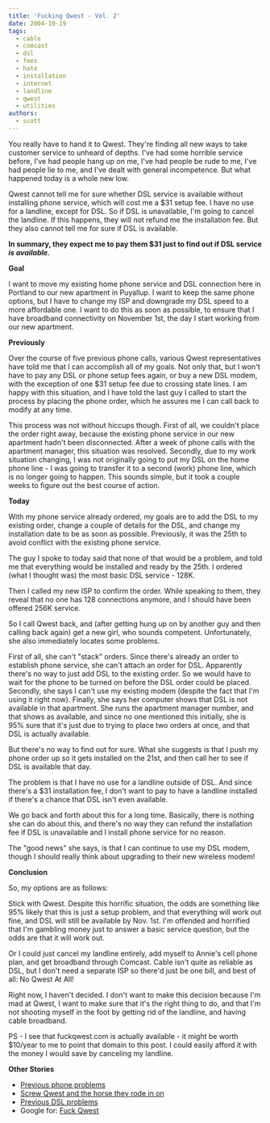 ```yaml
---
title: 'Fucking Qwest - Vol. 2'
date: 2004-10-19
tags:
  - cable
  - comcast
  - dsl
  - fees
  - hate
  - installation
  - internet
  - landline
  - qwest
  - utilities
authors:
  - scott
---
```


You really have to hand it to Qwest. They're finding all new ways to take customer service to unheard of depths. I've had some horrible service before, I've had people hang up on me, I've had people be rude to me, I've had people lie to me, and I've dealt with general incompetence. But what happened today is a whole new low.

Qwest cannot tell me for sure whether DSL service is available without installing phone service, which will cost me a $31 setup fee. I have no use for a landline, except for DSL. So if DSL is unavailable, I'm going to cancel the landline. If this happens, they will not refund me the installation fee. But they also cannot tell me for sure if DSL is available.

**In summary, they expect me to pay them $31 just to find out if DSL service _is available._**

**Goal**

I want to move my existing home phone service and DSL connection here in Portland to our new apartment in Puyallup. I want to keep the same phone options, but I have to change my ISP and downgrade my DSL speed to a more affordable one. I want to do this as soon as possible, to ensure that I have broadband connectivity on November 1st, the day I start working from our new apartment.

**Previously**

Over the course of five previous phone calls, various Qwest representatives have told me that I can accomplish all of my goals. Not only that, but I won't have to pay any DSL or phone setup fees again, or buy a new DSL modem, with the exception of one $31 setup fee due to crossing state lines. I am happy with this situation, and I have told the last guy I called to start the process by placing the phone order, which he assures me I can call back to modify at any time.

This process was not without hiccups though. First of all, we couldn't place the order right away, because the existing phone service in our new apartment hadn't been disconnected. After a week of phone calls with the apartment manager, this situation was resolved. Secondly, due to my work situation changing, I was not originally going to put my DSL on the home phone line - I was going to transfer it to a second (work) phone line, which is no longer going to happen. This sounds simple, but it took a couple weeks to figure out the best course of action.

**Today**

With my phone service already ordered, my goals are to add the DSL to my existing order, change a couple of details for the DSL, and change my installation date to be as soon as possible. Previously, it was the 25th to avoid conflict with the existing phone service.

The guy I spoke to today said that none of that would be a problem, and told me that everything would be installed and ready by the 25th. I ordered (what I thought was) the most basic DSL service - 128K.

Then I called my new ISP to confirm the order. While speaking to them, they reveal that no one has 128 connections anymore, and I should have been offered 256K service.

So I call Qwest back, and (after getting hung up on by another guy and then calling back again) get a new girl, who sounds competent. Unfortunately, she also immediately locates some problems.

First of all, she can't "stack" orders. Since there's already an order to establish phone service, she can't attach an order for DSL. Apparently there's no way to just add DSL to the existing order. So we would have to wait for the phone to be turned on before the DSL order could be placed. Secondly, she says I can't use my existing modem (despite the fact that I'm using it right now). Finally, she says her computer shows that DSL is not available in that apartment. She runs the apartment manager number, and that shows as available, and since no one mentioned this initially, she is 95% sure that it's just due to trying to place two orders at once, and that DSL is actually available.

But there's no way to find out for sure. What she suggests is that I push my phone order up so it gets installed on the 21st, and then call her to see if DSL is available that day.

The problem is that I have no use for a landline outside of DSL. And since there's a $31 installation fee, I don't want to pay to have a landline installed if there's a chance that DSL isn't even available.

We go back and forth about this for a long time. Basically, there is nothing she can do about this, and there's no way they can refund the installation fee if DSL is unavailable and I install phone service for no reason.

The "good news" she says, is that I can continue to use my DSL modem, though I should really think about upgrading to their new wireless modem!

**Conclusion**

So, my options are as follows:

Stick with Qwest. Despite this horrific situation, the odds are something like 95% likely that this is just a setup problem, and that everything will work out fine, and DSL will still be available by Nov. 1st. I'm offended and horrified that I'm gambling money just to answer a basic service question, but the odds are that it will work out.

Or I could just cancel my landline entirely, add myself to Annie's cell phone plan, and get broadband through Comcast. Cable isn't quite as reliable as DSL, but I don't need a separate ISP so there'd just be one bill, and best of all: No Qwest At All!

Right now, I haven't decided. I don't want to make this decision because I'm mad at Qwest, I want to make sure that it's the right thing to do, and that I'm not shooting myself in the foot by getting rid of the landline, and having cable broadband.

PS - I see that fuckqwest.com is actually available - it might be worth $10/year to me to point that domain to this post. I could easily afford it with the money I would save by canceling my landline.

**Other Stories**

- [Previous phone problems](/blog/2004/some-good-news/)
- [Screw Qwest and the horse they rode in on](/blog/2001/screw-qwest-and-the-horse-they-rode-in-on/)
- [Previous DSL problems](/blog/2001/lord-of-the-rings-and-dsl/)
- Google for: [Fuck Qwest](http://www.google.com/search?q=fuck+qwest)
